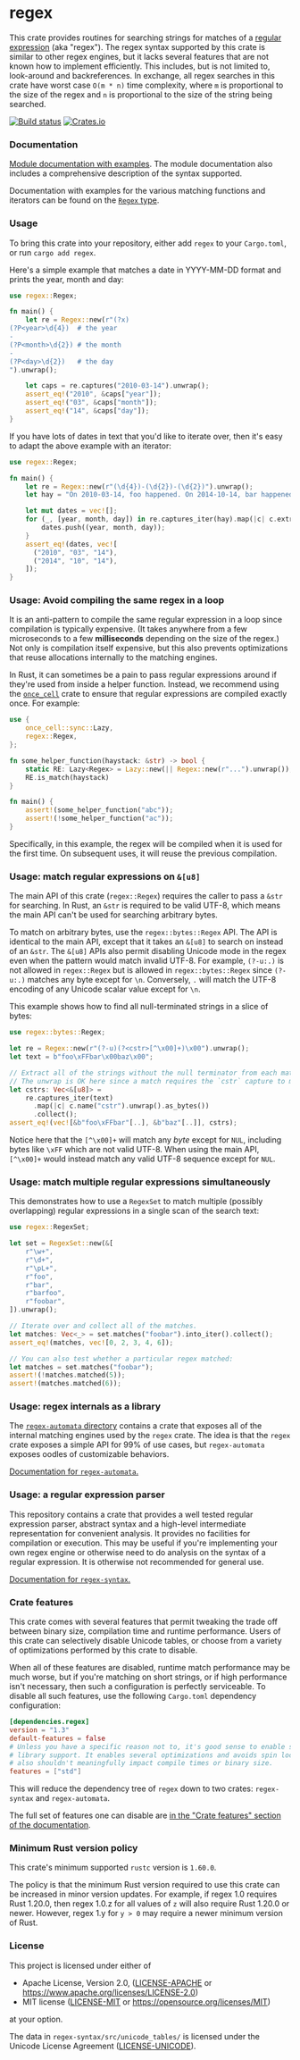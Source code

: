 regex
=====
This crate provides routines for searching strings for matches of a [regular
expression] (aka "regex"). The regex syntax supported by this crate is similar
to other regex engines, but it lacks several features that are not known how to
implement efficiently. This includes, but is not limited to, look-around and
backreferences. In exchange, all regex searches in this crate have worst case
`O(m * n)` time complexity, where `m` is proportional to the size of the regex
and `n` is proportional to the size of the string being searched.

[regular expression]: https://en.wikipedia.org/wiki/Regular_expression

[![Build status](https://github.com/rust-lang/regex/workflows/ci/badge.svg)](https://github.com/rust-lang/regex/actions)
[![Crates.io](https://img.shields.io/crates/v/regex.svg)](https://crates.io/crates/regex)

### Documentation

[Module documentation with examples](https://docs.rs/regex).
The module documentation also includes a comprehensive description of the
syntax supported.

Documentation with examples for the various matching functions and iterators
can be found on the
[`Regex` type](https://docs.rs/regex/*/regex/struct.Regex.html).

### Usage

To bring this crate into your repository, either add `regex` to your
`Cargo.toml`, or run `cargo add regex`.

Here's a simple example that matches a date in YYYY-MM-DD format and prints the
year, month and day:

```rust
use regex::Regex;

fn main() {
    let re = Regex::new(r"(?x)
(?P<year>\d{4})  # the year
-
(?P<month>\d{2}) # the month
-
(?P<day>\d{2})   # the day
").unwrap();

    let caps = re.captures("2010-03-14").unwrap();
    assert_eq!("2010", &caps["year"]);
    assert_eq!("03", &caps["month"]);
    assert_eq!("14", &caps["day"]);
}
```

If you have lots of dates in text that you'd like to iterate over, then it's
easy to adapt the above example with an iterator:

```rust
use regex::Regex;

fn main() {
    let re = Regex::new(r"(\d{4})-(\d{2})-(\d{2})").unwrap();
    let hay = "On 2010-03-14, foo happened. On 2014-10-14, bar happened.";

    let mut dates = vec![];
    for (_, [year, month, day]) in re.captures_iter(hay).map(|c| c.extract()) {
        dates.push((year, month, day));
    }
    assert_eq!(dates, vec![
      ("2010", "03", "14"),
      ("2014", "10", "14"),
    ]);
}
```

### Usage: Avoid compiling the same regex in a loop

It is an anti-pattern to compile the same regular expression in a loop since
compilation is typically expensive. (It takes anywhere from a few microseconds
to a few **milliseconds** depending on the size of the regex.) Not only is
compilation itself expensive, but this also prevents optimizations that reuse
allocations internally to the matching engines.

In Rust, it can sometimes be a pain to pass regular expressions around if
they're used from inside a helper function. Instead, we recommend using the
[`once_cell`](https://crates.io/crates/once_cell) crate to ensure that
regular expressions are compiled exactly once. For example:

```rust
use {
    once_cell::sync::Lazy,
    regex::Regex,
};

fn some_helper_function(haystack: &str) -> bool {
    static RE: Lazy<Regex> = Lazy::new(|| Regex::new(r"...").unwrap());
    RE.is_match(haystack)
}

fn main() {
    assert!(some_helper_function("abc"));
    assert!(!some_helper_function("ac"));
}
```

Specifically, in this example, the regex will be compiled when it is used for
the first time. On subsequent uses, it will reuse the previous compilation.

### Usage: match regular expressions on `&[u8]`

The main API of this crate (`regex::Regex`) requires the caller to pass a
`&str` for searching. In Rust, an `&str` is required to be valid UTF-8, which
means the main API can't be used for searching arbitrary bytes.

To match on arbitrary bytes, use the `regex::bytes::Regex` API. The API is
identical to the main API, except that it takes an `&[u8]` to search on instead
of an `&str`. The `&[u8]` APIs also permit disabling Unicode mode in the regex
even when the pattern would match invalid UTF-8. For example, `(?-u:.)` is
not allowed in `regex::Regex` but is allowed in `regex::bytes::Regex` since
`(?-u:.)` matches any byte except for `\n`. Conversely, `.` will match the
UTF-8 encoding of any Unicode scalar value except for `\n`.

This example shows how to find all null-terminated strings in a slice of bytes:

```rust
use regex::bytes::Regex;

let re = Regex::new(r"(?-u)(?<cstr>[^\x00]+)\x00").unwrap();
let text = b"foo\xFFbar\x00baz\x00";

// Extract all of the strings without the null terminator from each match.
// The unwrap is OK here since a match requires the `cstr` capture to match.
let cstrs: Vec<&[u8]> =
    re.captures_iter(text)
      .map(|c| c.name("cstr").unwrap().as_bytes())
      .collect();
assert_eq!(vec![&b"foo\xFFbar"[..], &b"baz"[..]], cstrs);
```

Notice here that the `[^\x00]+` will match any *byte* except for `NUL`,
including bytes like `\xFF` which are not valid UTF-8. When using the main API,
`[^\x00]+` would instead match any valid UTF-8 sequence except for `NUL`.

### Usage: match multiple regular expressions simultaneously

This demonstrates how to use a `RegexSet` to match multiple (possibly
overlapping) regular expressions in a single scan of the search text:

```rust
use regex::RegexSet;

let set = RegexSet::new(&[
    r"\w+",
    r"\d+",
    r"\pL+",
    r"foo",
    r"bar",
    r"barfoo",
    r"foobar",
]).unwrap();

// Iterate over and collect all of the matches.
let matches: Vec<_> = set.matches("foobar").into_iter().collect();
assert_eq!(matches, vec![0, 2, 3, 4, 6]);

// You can also test whether a particular regex matched:
let matches = set.matches("foobar");
assert!(!matches.matched(5));
assert!(matches.matched(6));
```


### Usage: regex internals as a library

The [`regex-automata` directory](./regex-automata/) contains a crate that
exposes all of the internal matching engines used by the `regex` crate. The
idea is that the `regex` crate exposes a simple API for 99% of use cases, but
`regex-automata` exposes oodles of customizable behaviors.

[Documentation for `regex-automata`.](https://docs.rs/regex-automata)


### Usage: a regular expression parser

This repository contains a crate that provides a well tested regular expression
parser, abstract syntax and a high-level intermediate representation for
convenient analysis. It provides no facilities for compilation or execution.
This may be useful if you're implementing your own regex engine or otherwise
need to do analysis on the syntax of a regular expression. It is otherwise not
recommended for general use.

[Documentation for `regex-syntax`.](https://docs.rs/regex-syntax)


### Crate features

This crate comes with several features that permit tweaking the trade off
between binary size, compilation time and runtime performance. Users of this
crate can selectively disable Unicode tables, or choose from a variety of
optimizations performed by this crate to disable.

When all of these features are disabled, runtime match performance may be much
worse, but if you're matching on short strings, or if high performance isn't
necessary, then such a configuration is perfectly serviceable. To disable
all such features, use the following `Cargo.toml` dependency configuration:

```toml
[dependencies.regex]
version = "1.3"
default-features = false
# Unless you have a specific reason not to, it's good sense to enable standard
# library support. It enables several optimizations and avoids spin locks. It
# also shouldn't meaningfully impact compile times or binary size.
features = ["std"]
```

This will reduce the dependency tree of `regex` down to two crates:
`regex-syntax` and `regex-automata`.

The full set of features one can disable are
[in the "Crate features" section of the documentation](https://docs.rs/regex/1.*/#crate-features).


### Minimum Rust version policy

This crate's minimum supported `rustc` version is `1.60.0`.

The policy is that the minimum Rust version required to use this crate can be
increased in minor version updates. For example, if regex 1.0 requires Rust
1.20.0, then regex 1.0.z for all values of `z` will also require Rust 1.20.0 or
newer. However, regex 1.y for `y > 0` may require a newer minimum version of
Rust.


### License

This project is licensed under either of

 * Apache License, Version 2.0, ([LICENSE-APACHE](LICENSE-APACHE) or
   https://www.apache.org/licenses/LICENSE-2.0)
 * MIT license ([LICENSE-MIT](LICENSE-MIT) or
   https://opensource.org/licenses/MIT)

at your option.

The data in `regex-syntax/src/unicode_tables/` is licensed under the Unicode
License Agreement
([LICENSE-UNICODE](https://www.unicode.org/copyright.html#License)).
